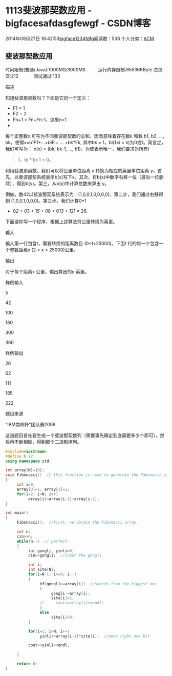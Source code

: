 # 1113斐波那契数应用 - bigfacesafdasgfewgf - CSDN博客





2014年09月27日 16:42:53[bigface1234fdfg](https://me.csdn.net/puqutogether)阅读数：538
个人分类：[ACM](https://blog.csdn.net/puqutogether/article/category/2598999)









## 斐波那契数应用

时间限制(普通/Java):1000MS/3000MS          运行内存限制:65536KByte
总提交:212            测试通过:133


描述



知道斐波那契数吗？下面是它的一个定义：
- F1 = 1
- F2 = 2
- Fn+1 =
 Fn+Fn-1，这里n>1
- 


每个正整数x 可写为不同斐波那契数的总和，因而意味着存在数k 和数 b1,
 b2, ..., bk，使得x=b1*F1+...+bi*Fi+
 ... +bk*Fk, 其中bk =
 1，bi(1≤i
 < k)为0或1。简言之，我们可写为： b(x)
 = (bk, bk-1, ..., b1)。为使表示唯一，我们要求对所有i
 > 1，bi * bi-1 =
 0。

利用斐波那契数，我们可以将公里单位距离 x 转换为相应的英里单位距离 y，首先，以斐波那契系统表示b(x)写下x。其次，将b(x)中数字右移一位（最后一位删除），得到b(y)。第三，从b(y)中计算总数来算出 y。

例如，数42以斐波那契系统表示为：(1,0,0,1,0,0,0,0)。第二步，我们通过右移得到 (1,0,0,1,0,0,0)。第三步，我们计算0*1
 + 0*2 + 0*3 + 1*5 + 0*8 + 0*13 + 1*21 = 26.

下面请你写一个程序，根据上述算法将公里转换为英里。



输入



输入第一行包含t，需要转换的距离数目 (0<t<25000)。下面t 行的每一个包含一个整数距离x
 (2 < x < 25000)公里。



输出



对于每个距离x 公里，输出算出的y 英里。



样例输入

5

42

100

180

300

360

样例输出

26

62

111

185

222

题目来源

“IBM南邮杯”团队赛2009










这道题目首先要生成一个斐波那契数列（需要事先确定到底需要多少个即可），然后再不断相除，得到那个二进制序列。





```cpp
#include<iostream>
#define N 22
using namespace std;

int array[N]={0};
void Fibonacci()  // this function is used to generate the Fabonacci array
{
     int i=0;     
     array[0]=1; array[1]=2;
     for(i=2; i<N; i++)
          array[i]=array[i-2]+array[i-1]; 
}

int main()
{
     Fibonacci();  //first, we obtain the Fibonacci array.

     int n;
     cin>>n;
     while(n--)  // perfect
     {
          int gongli, yinli=0;
          cin>>gongli;  //input the gongli

          int i;
          int site[N];
          for(i=N-1; i>=0; i--)
          {
               if(gongli>=array[i])  //search from the biggest one
               {
                    gongli-=array[i];
                    site[i]=1;
               //     cout<<array[i]<<endl;
               }
               else
                    site[i]=0;
          }

          for(i=1; i<N; i++)
               yinli+=array[i-1]*site[i];  //move right one bit

          cout<<yinli<<endl;

     }

     return 0;
}
```









